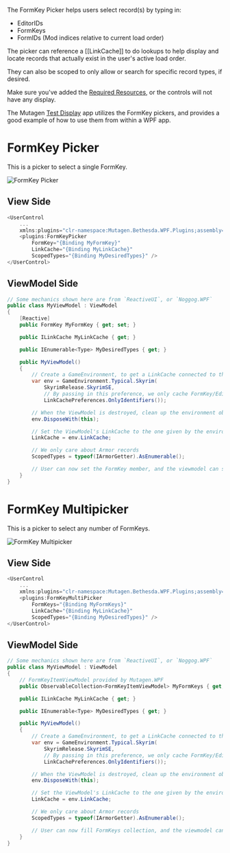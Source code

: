 The FormKey Picker helps users select record(s) by typing in:
- EditorIDs
- FormKeys
- FormIDs (Mod indices relative to current load order)

The picker can reference a [[LinkCache]] to do lookups to help display and locate records that actually exist in the user's active load order.

They can also be scoped to only allow or search for specific record types, if desired.

Make sure you've added the [Required Resources](Adding-Required-Resources), or the controls will not have any display.

The Mutagen [Test Display](https://github.com/Mutagen-Modding/Mutagen/tree/release/Mutagen.Bethesda.WPF.TestDisplay) app utilizes the FormKey pickers, and provides a good example of how to use them from within a WPF app.

# FormKey Picker
This is a picker to select a single FormKey.

![FormKey Picker](https://i.imgur.com/gtlg5Md.gif)

## View Side
```cs
<UserControl
    ...
    xmlns:plugins="clr-namespace:Mutagen.Bethesda.WPF.Plugins;assembly=Mutagen.Bethesda.WPF" >
    <plugins:FormKeyPicker 
        FormKey="{Binding MyFormKey}"
        LinkCache="{Binding MyLinkCache}"
        ScopedTypes="{Binding MyDesiredTypes}" />
</UserControl>
```

## ViewModel Side
```cs
// Some mechanics shown here are from `ReactiveUI`, or `Noggog.WPF`
public class MyViewModel : ViewModel
{
    [Reactive]
    public FormKey MyFormKey { get; set; }

    public ILinkCache MyLinkCache { get; }

    public IEnumerable<Type> MyDesiredTypes { get; }

    public MyViewModel()
    {
        // Create a GameEnvironment, to get a LinkCache connected to the current users' setup
        var env = GameEnvironment.Typical.Skyrim(
            SkyrimRelease.SkyrimSE, 
            // By passing in this preference, we only cache FormKey/EditorID info, keeping memory usage down
            LinkCachePreferences.OnlyIdentifiers());

        // When the ViewModel is destroyed, clean up the environment object.  Good practice
        env.DisposeWith(this);

        // Set the ViewModel's LinkCache to the one given by the environment
        LinkCache = env.LinkCache;

        // We only care about Armor records
        ScopedTypes = typeof(IArmorGetter).AsEnumerable();

        // User can now set the FormKey member, and the viewmodel can see the results
    }
}
```

# FormKey Multipicker
This is a picker to select any number of FormKeys.

![FormKey Multipicker](https://i.imgur.com/PlVXxu5.gif)

## View Side
```cs
<UserControl
    ...
    xmlns:plugins="clr-namespace:Mutagen.Bethesda.WPF.Plugins;assembly=Mutagen.Bethesda.WPF" >
    <plugins:FormKeyMultiPicker
        FormKeys="{Binding MyFormKeys}"
        LinkCache="{Binding MyLinkCache}"
        ScopedTypes="{Binding MyDesiredTypes}" />
</UserControl>
```

## ViewModel Side
```cs
// Some mechanics shown here are from `ReactiveUI`, or `Noggog.WPF`
public class MyViewModel : ViewModel
{
    // FormKeyItemViewModel provided by Mutagen.WPF
    public ObservableCollection<FormKeyItemViewModel> MyFormKeys { get; } = new();

    public ILinkCache MyLinkCache { get; }

    public IEnumerable<Type> MyDesiredTypes { get; }

    public MyViewModel()
    {
        // Create a GameEnvironment, to get a LinkCache connected to the current users' setup
        var env = GameEnvironment.Typical.Skyrim(
            SkyrimRelease.SkyrimSE, 
            // By passing in this preference, we only cache FormKey/EditorID info, keeping memory usage down
            LinkCachePreferences.OnlyIdentifiers());

        // When the ViewModel is destroyed, clean up the environment object.  Good practice
        env.DisposeWith(this);

        // Set the ViewModel's LinkCache to the one given by the environment
        LinkCache = env.LinkCache;

        // We only care about Armor records
        ScopedTypes = typeof(IArmorGetter).AsEnumerable();

        // User can now fill FormKeys collection, and the viewmodel can see the results
    }
}
```